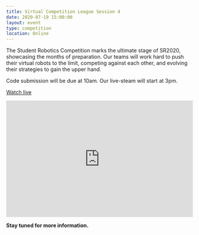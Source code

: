 ```yaml
---
title: Virtual Competition League Session 4
date: 2020-07-19 15:00:00
layout: event
type: competition
location: Online
---
```


The Student Robotics Competition marks the ultimate stage of SR2020, showcasing the months of preparation. Our teams will work hard to push their virtual robots to the limit, competing against each other, and evolving their strategies to gain the upper hand.

Code submission will be due at 10am. Our live-steam will start at 3pm.

[Watch live](https://youtu.be/Y4h5P47j8jM)

<iframe width="100%" height="315" src="https://www.youtube.com/embed/Y4h5P47j8jM" frameborder="0" allow="accelerometer; autoplay; encrypted-media; gyroscope; picture-in-picture" allowfullscreen></iframe>

**Stay tuned for more information.**
